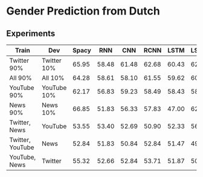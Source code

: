 # Gender Prediction from Dutch

## Experiments

| Train | Dev | Spacy | RNN | CNN | RCNN | LSTM | LSTMAttention | SelfAttention |
| ----- | --- | ----- | --- | --- | ---- | ---- | ------------- | ------------- |
| Twitter 90%|Twitter 10% | 65.95 | 58.48 | 61.48 | 62.68 | 60.43 | 62.08 | 59.73 |
| All 90%|All 10% | 64.28 | 58.61 | 58.10 | 61.55 | 59.62 | 60.83 | 61.51 |
| YouTube 90%|YouTube 10% | 62.17 | 56.83 | 59.23 | 58.49 | 58.43 | 58.49 | 59.32 |
| News 90%|News 10% | 66.85 | 51.83 | 56.33 | 57.83 | 47.00 | 62.33 | 52.67 |
| Twitter, News|YouTube | 53.55 | 53.40 | 52.69 | 50.90 | 52.33 | 56.03 | 51.93 |
| Twitter, YouTube|News | 52.84 | 51.83 | 50.84 | 52.84 | 51.47 | 49.28 | 53.17 |
| YouTube, News|Twitter | 55.32 | 52.66 | 52.84 | 53.71 | 51.87 | 50.85 | 53.84 |